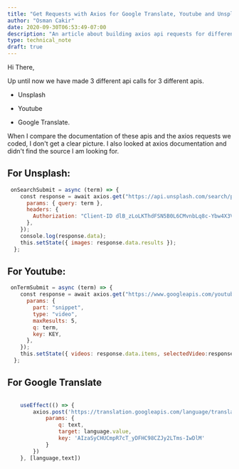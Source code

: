```yaml
---
title: "Get Requests with Axios for Google Translate, Youtube and Unsplash"
author: "Osman Cakir"
date: 2020-09-30T06:53:49-07:00
description: "An article about building axios api requests for different apis."
type: technical_note
draft: true
---
```



Hi There, 

Up until now we have made 3 different api calls for 3 different apis. 

- Unsplash

- Youtube

- Google Translate. 

When I compare the documentation of these apis and the axios requests we coded, I don't get a clear picture. I also looked at axios documentation and didn't find the source I am looking for. 

## For Unsplash: 

```javascript
 onSearchSubmit = async (term) => {
    const response = await axios.get("https://api.unsplash.com/search/photos", {
      params: { query: term },
      headers: {
        Authorization: "Client-ID dlB_zLoLKThdFSN5B0L6CMvnbLq8c-Ybw4X3ViiJz9I",
      },
    });
    console.log(response.data);
    this.setState({ images: response.data.results });
  };
```

## For Youtube: 

```javascript
 onTermSubmit = async (term) => {
    const response = await axios.get("https://www.googleapis.com/youtube/v3/search", {
      params: {
        part: "snippet",
        type: "video",
        maxResults: 5,
        q: term,
        key: KEY,
      },
    });
    this.setState({ videos: response.data.items, selectedVideo:response.data.items[0] }); // to prevent selected video to stick : 129
  };


```

## For Google Translate
```javascript

    useEffect(() => {
        axios.post('https://translation.googleapis.com/language/translate/v2', {}, {
            params: {
                q: text,
                target: language.value,
                key: 'AIzaSyCHUCmpR7cT_yDFHC98CZJy2LTms-IwDlM'
            }
        })
    }, [language,text])

```
